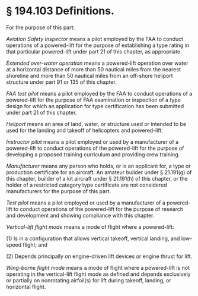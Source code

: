 # § 194.103   Definitions.

For the purpose of this part:


*Aviation Safety Inspector* means a pilot employed by the FAA to conduct operations of a powered-lift for the purpose of establishing a type rating in that particular powered-lift under part 21 of this chapter, as appropriate.


*Extended over-water operation* means a powered-lift operation over water at a horizontal distance of more than 50 nautical miles from the nearest shoreline and more than 50 nautical miles from an off-shore heliport structure under part 91 or 135 of this chapter.


*FAA test pilot* means a pilot employed by the FAA to conduct operations of a powered-lift for the purpose of FAA examination or inspection of a type design for which an application for type certification has been submitted under part 21 of this chapter.


*Heliport* means an area of land, water, or structure used or intended to be used for the landing and takeoff of helicopters and powered-lift.


*Instructor pilot* means a pilot employed or used by a manufacturer of a powered-lift to conduct operations of the powered-lift for the purpose of developing a proposed training curriculum and providing crew training.


*Manufacturer* means any person who holds, or is an applicant for, a type or production certificate for an aircraft. An amateur builder under § 21.191(g) of this chapter, builder of a kit aircraft under § 21.191(h) of this chapter, or the holder of a restricted category type certificate are not considered manufacturers for the purpose of this part.


*Test pilot* means a pilot employed or used by a manufacturer of a powered-lift to conduct operations of the powered-lift for the purpose of research and development and showing compliance with this chapter.


*Vertical-lift flight mode* means a mode of flight where a powered-lift:


(1) Is in a configuration that allows vertical takeoff, vertical landing, and low-speed flight; and


(2) Depends principally on engine-driven lift devices or engine thrust for lift.


*Wing-borne flight mode* means a mode of flight where a powered-lift is not operating in the vertical-lift flight mode as defined and depends exclusively or partially on nonrotating airfoil(s) for lift during takeoff, landing, or horizontal flight.






